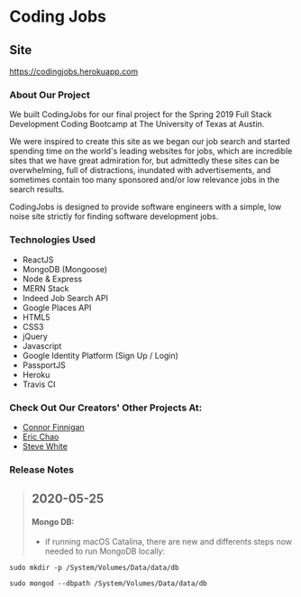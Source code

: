 # Coding Jobs

## Site
https://codingjobs.herokuapp.com

### About Our Project

We built CodingJobs for our final project for the Spring 2019 Full Stack Development Coding Bootcamp at The University of Texas at Austin.

We were inspired to create this site as we began our job search and started spending time on the world's leading websites for jobs, which are incredible sites that we have great admiration for, but admittedly these sites can be overwhelming, full of distractions, inundated with advertisements, and sometimes contain too many sponsored and/or low relevance jobs in the search results.

CodingJobs is designed to provide software engineers with a simple, low noise site strictly for finding software development jobs.

### Technologies Used

* ReactJS
* MongoDB (Mongoose)
* Node & Express
* MERN Stack
* Indeed Job Search API
* Google Places API
* HTML5
* CSS3
* jQuery
* Javascript
* Google Identity Platform (Sign Up / Login)
* PassportJS
* Heroku
* Travis CI

### Check Out Our Creators' Other Projects At:
* [Connor Finnigan](https://github.com/cf512)
* [Eric Chao](https://github.com/echao2012)
* [Steve White](https://github.com/BraveOstrich)

### Release Notes

> ## 2020-05-25
> 
> #### Mongo DB:
> 
> - if running macOS Catalina, there are new and differents steps now needed to run MongoDB locally:

```shell
sudo mkdir -p /System/Volumes/Data/data/db

sudo mongod --dbpath /System/Volumes/Data/data/db
```